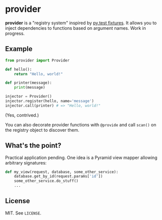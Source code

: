 # provider

**provider** is a "registry system" inspired by [py.test fixtures](http://pytest.org/latest/fixture.html#fixture). It allows you to inject dependencies to functions based on argument names. Work in progress.

## Example

```python
from provider import Provider

def hello():
    return "Hello, world!"

def printer(message):
    print(message)

injector = Provider()
injector.register(hello, name='message')
injector.call(printer) # => "Hello, world!"
```

(Yes, contrived.)

You can also decorate provider functions with `@provide` and call `scan()` on the registry object to discover them.

## What's the point?

Practical application pending. One idea is a Pyramid view mapper allowing arbitrary signatures:

```python
def my_view(request, database, some_other_service):
    database.get_by_id(request.params['id'])
    some_other_service.do_stuff()
    ...
```

## License

MIT. See `LICENSE`.